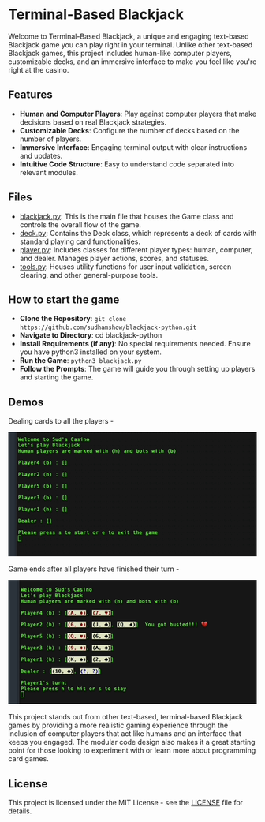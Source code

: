 # Terminal-Based Blackjack

Welcome to Terminal-Based Blackjack, a unique and engaging text-based Blackjack game you can play right in your terminal. Unlike other text-based Blackjack games, this project includes human-like computer players, customizable decks, and an immersive interface to make you feel like you're right at the casino.

## Features

- **Human and Computer Players**: Play against computer players that make decisions based on real Blackjack strategies.
- **Customizable Decks**: Configure the number of decks based on the number of players.
- **Immersive Interface**: Engaging terminal output with clear instructions and updates.
- **Intuitive Code Structure**: Easy to understand code separated into relevant modules.

## Files

- [blackjack.py](blackjack.py): This is the main file that houses the Game class and controls the overall flow of the game.
- [deck.py](deck.py): Contains the Deck class, which represents a deck of cards with standard playing card functionalities.
- [player.py](player.py): Includes classes for different player types: human, computer, and dealer. Manages player actions, scores, and statuses.
- [tools.py](tools.py): Houses utility functions for user input validation, screen clearing, and other general-purpose tools.

## How to start the game
- **Clone the Repository**: `git clone https://github.com/sudhamshow/blackjack-python.git`
- **Navigate to Directory**: cd blackjack-python
- **Install Requirements (if any)**: No special requirements needed. Ensure you have python3 installed on your system.
- **Run the Game**: `python3 blackjack.py` 
- **Follow the Prompts**: The game will guide you through setting up players and starting the game.

## Demos

Dealing cards to all the players -

![Dealing 2 cards to all players including dealer](/demos/deal_cards.gif)

Game ends after all players have finished their turn -

![Declaring winner after all players have finished their turns](/demos/play.gif)


This project stands out from other text-based, terminal-based Blackjack games by providing a more realistic gaming experience through the inclusion of computer players that act like humans and an interface that keeps you engaged. The modular code design also makes it a great starting point for those looking to experiment with or learn more about programming card games.

## License

This project is licensed under the MIT License - see the [LICENSE](/LICENSE) file for details.